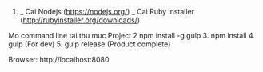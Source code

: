 1.
    _ Cai Nodejs (https://nodejs.org/)
    _ Cai Ruby installer (http://rubyinstaller.org/downloads/)

Mo  command line tai thu muc Project
2  npm install -g gulp
3. npm install
4. gulp (For dev)
5. gulp release (Product complete)



Browser: http://localhost:8080
